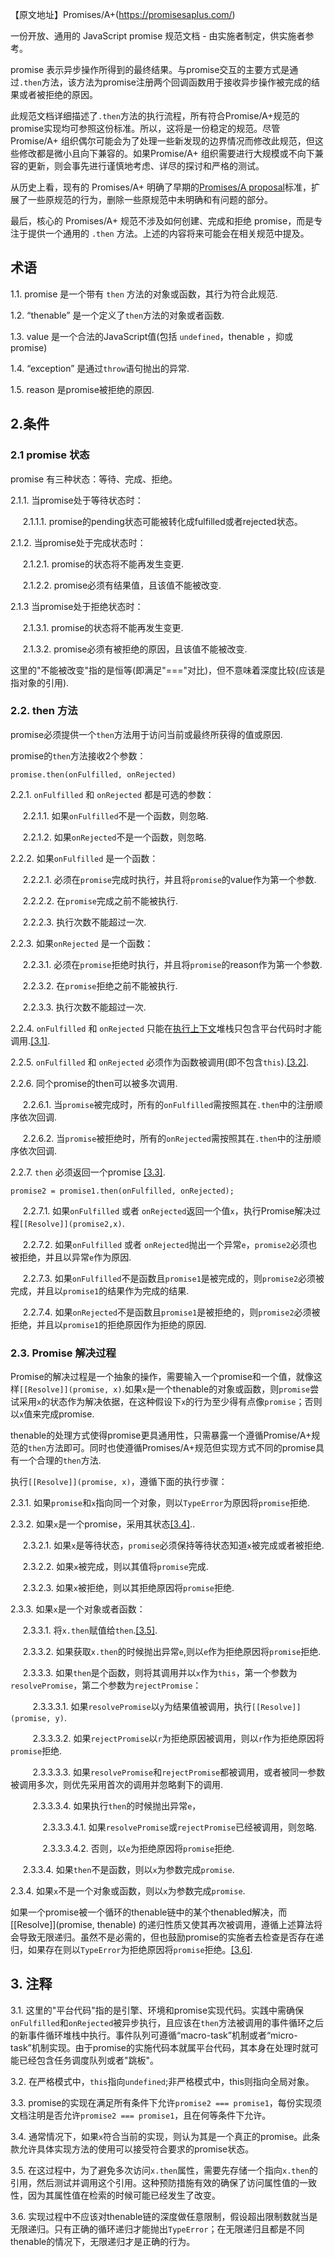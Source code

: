 【原文地址】Promises/A+(https://promisesaplus.com/)

一份开放、通用的 JavaScript promise 规范文档 - 由实施者制定，供实施者参考。

promise 表示异步操作所得到的最终结果。与promise交互的主要方式是通过`.then`方法，该方法为promise注册两个回调函数用于接收异步操作被完成的结果或者被拒绝的原因。

此规范文档详细描述了`.then`方法的执行流程，所有符合Promise/A+规范的promise实现均可参照这份标准。所以，这将是一份稳定的规范。尽管 Promise/A+ 组织偶尔可能会为了处理一些新发现的边界情况而修改此规范，但这些修改都是微小且向下兼容的。如果Promise/A+ 组织需要进行大规模或不向下兼容的更新，则会事先进行谨慎地考虑、详尽的探讨和严格的测试。

从历史上看，现有的 Promises/A+ 明确了早期的[Promises/A proposal](http://wiki.commonjs.org/wiki/Promises/A)标准，扩展了一些原规范的行为，删除一些原规范中未明确和有问题的部分。

最后，核心的 Promises/A+ 规范不涉及如何创建、完成和拒绝 promise，而是专注于提供一个通用的 `.then` 方法。上述的内容将来可能会在相关规范中提及。

## 术语

1.1. promise 是一个带有 `then` 方法的对象或函数，其行为符合此规范.

1.2. “thenable” 是一个定义了`then`方法的对象或者函数.

1.3. value 是一个合法的JavaScript值(包括 `undefined`，thenable ，抑或 promise)

1.4. “exception” 是通过`throw`语句抛出的异常.

1.5. reason 是promise被拒绝的原因.

## 2.条件

### 2.1 promise 状态

promise 有三种状态：等待、完成、拒绝。

2.1.1. 当promise处于等待状态时：

&nbsp;&nbsp;&nbsp;&nbsp;  2.1.1.1. promise的pending状态可能被转化成fulfilled或者rejected状态。

2.1.2. 当promise处于完成状态时：

&nbsp;&nbsp;&nbsp;&nbsp; 2.1.2.1. promise的状态将不能再发生变更.

&nbsp;&nbsp;&nbsp;&nbsp; 2.1.2.2. promise必须有结果值，且该值不能被改变.

2.1.3 当promise处于拒绝状态时：

&nbsp;&nbsp;&nbsp;&nbsp; 2.1.3.1. promise的状态将不能再发生变更.

&nbsp;&nbsp;&nbsp;&nbsp; 2.1.3.2. promise必须有被拒绝的原因，且该值不能被改变.

这里的"不能被改变"指的是恒等(即满足"==="对比)，但不意味着深度比较(应该是指对象的引用).

### 2.2. then 方法

promise必须提供一个`then`方法用于访问当前或最终所获得的值或原因.

promise的`then`方法接收2个参数：

    promise.then(onFulfilled, onRejected)
 
2.2.1. `onFulfilled` 和 `onRejected` 都是可选的参数：

&nbsp;&nbsp;&nbsp;&nbsp; 2.2.1.1. 如果`onFulfilled`不是一个函数，则忽略.

&nbsp;&nbsp;&nbsp;&nbsp; 2.2.1.2. 如果`onRejected`不是一个函数，则忽略.

2.2.2. 如果`onFulfilled` 是一个函数：

&nbsp;&nbsp;&nbsp;&nbsp; 2.2.2.1. 必须在`promise`完成时执行，并且将`promise`的value作为第一个参数.

&nbsp;&nbsp;&nbsp;&nbsp; 2.2.2.2. 在`promise`完成之前不能被执行.

&nbsp;&nbsp;&nbsp;&nbsp; 2.2.2.3. 执行次数不能超过一次.

2.2.3. 如果`onRejected` 是一个函数：

&nbsp;&nbsp;&nbsp;&nbsp; 2.2.3.1. 必须在`promise`拒绝时执行，并且将`promise`的reason作为第一个参数.

&nbsp;&nbsp;&nbsp;&nbsp; 2.2.3.2. 在`promise`拒绝之前不能被执行.

&nbsp;&nbsp;&nbsp;&nbsp; 2.2.3.3. 执行次数不能超过一次.

2.2.4. `onFulfilled` 和 `onRejected` 只能在[执行上下文](https://es5.github.io/#x10.3)堆栈只包含平台代码时才能调用.[[3.1]](#3.1).

2.2.5. `onFulfilled` 和 `onRejected` 必须作为函数被调用(即不包含`this`).[[3.2]](#3.2).

2.2.6. 同个promise的then可以被多次调用.

&nbsp;&nbsp;&nbsp;&nbsp; 2.2.6.1. 当`promise`被完成时，所有的`onFulfilled`需按照其在`.then`中的注册顺序依次回调.

&nbsp;&nbsp;&nbsp;&nbsp; 2.2.6.2. 当`promise`被拒绝时，所有的`onRejected`需按照其在`.then`中的注册顺序依次回调.

2.2.7. `then` 必须返回一个promise [[3.3]](#3.3).

    promise2 = promise1.then(onFulfilled, onRejected);
    
&nbsp;&nbsp;&nbsp;&nbsp; 2.2.7.1. 如果`onFulfilled` 或者 `onRejected`返回一个值`x`，执行Promise解决过程`[[Resolve]](promise2,x)`.

&nbsp;&nbsp;&nbsp;&nbsp; 2.2.7.2. 如果`onFulfilled` 或者 `onRejected`抛出一个异常`e`，`promise2`必须也被拒绝，并且以异常`e`作为原因.

&nbsp;&nbsp;&nbsp;&nbsp; 2.2.7.3. 如果`onFulfilled`不是函数且`promise1`是被完成的，则`promise2`必须被完成，并且以`promise1`的结果作为完成的结果.

&nbsp;&nbsp;&nbsp;&nbsp; 2.2.7.4. 如果`onRejected`不是函数且`promise1`是被拒绝的，则`promise2`必须被拒绝，并且以`promise1`的拒绝原因作为拒绝的原因.

### 2.3. Promise 解决过程

Promise的解决过程是一个抽象的操作，需要输入一个promise和一个值，就像这样`[[Resolve]](promise, x)`.如果`x`是一个thenable的对象或函数，则`promise`尝试采用`x`的状态作为解决依据，在这种假设下`x`的行为至少得有点像`promise`；否则以`x`值来完成promise.

thenable的处理方式使得promise更具通用性，只需暴露一个遵循Promise/A+规范的`then`方法即可。同时也使遵循Promises/A+规范但实现方式不同的promise具有一个合理的`then`方法.

执行`[[Resolve]](promise, x)`，遵循下面的执行步骤：

2.3.1. 如果`promise`和`x`指向同一个对象，则以`TypeError`为原因将`promise`拒绝.

2.3.2. 如果`x`是一个promise，采用其状态[[3.4]](#3.4)..

&nbsp;&nbsp;&nbsp;&nbsp; 2.3.2.1. 如果`x`是等待状态，`promise`必须保持等待状态知道`x`被完成或者被拒绝.

&nbsp;&nbsp;&nbsp;&nbsp; 2.3.2.2. 如果`x`被完成，则以其值将`promise`完成.

&nbsp;&nbsp;&nbsp;&nbsp; 2.3.2.3. 如果`x`被拒绝，则以其拒绝原因将`promise`拒绝.

2.3.3. 如果`x`是一个对象或者函数：

&nbsp;&nbsp;&nbsp;&nbsp; 2.3.3.1. 将`x.then`赋值给`then`.[[3.5]](#3.5).

&nbsp;&nbsp;&nbsp;&nbsp; 2.3.3.2. 如果获取`x.then`的时候抛出异常`e`,则以`e`作为拒绝原因将`promise`拒绝.

&nbsp;&nbsp;&nbsp;&nbsp; 2.3.3.3. 如果`then`是个函数，则将其调用并以`x`作为`this`，第一个参数为`resolvePromise`，第二个参数为`rejectPromise`：

&nbsp;&nbsp;&nbsp;&nbsp;&nbsp;&nbsp;&nbsp;&nbsp; 2.3.3.3.1. 如果`resolvePromise`以`y`为结果值被调用，执行`[[Resolve]](promise, y)`.

&nbsp;&nbsp;&nbsp;&nbsp;&nbsp;&nbsp;&nbsp;&nbsp; 2.3.3.3.2. 如果`rejectPromise`以`r`为拒绝原因被调用，则以`r`作为拒绝原因将`promise`拒绝.

&nbsp;&nbsp;&nbsp;&nbsp;&nbsp;&nbsp;&nbsp;&nbsp; 2.3.3.3.3. 如果`resolvePromise`和`rejectPromise`都被调用，或者被同一参数被调用多次，则优先采用首次的调用并忽略剩下的调用.

&nbsp;&nbsp;&nbsp;&nbsp;&nbsp;&nbsp;&nbsp;&nbsp; 2.3.3.3.4. 如果执行`then`的时候抛出异常`e`，

&nbsp;&nbsp;&nbsp;&nbsp;&nbsp;&nbsp;&nbsp;&nbsp;&nbsp;&nbsp;&nbsp;&nbsp; 2.3.3.3.4.1. 如果`resolvePromise`或`rejectPromise`已经被调用，则忽略.

&nbsp;&nbsp;&nbsp;&nbsp;&nbsp;&nbsp;&nbsp;&nbsp;&nbsp;&nbsp;&nbsp;&nbsp; 2.3.3.3.4.2. 否则，以`e`为拒绝原因将`promise`拒绝.

&nbsp;&nbsp;&nbsp;&nbsp; 2.3.3.4. 如果`then`不是函数，则以`x`为参数完成`promise`.

2.3.4. 如果`x`不是一个对象或函数，则以`x`为参数完成`promise`.

如果一个promise被一个循环的thenable链中的某个thenabled解决，而 [[Resolve]](promise, thenable) 的递归性质又使其再次被调用，遵循上述算法将会导致无限递归。虽然不是必需的，但也鼓励promise的实施者去检查是否存在递归，如果存在则以`TypeError`为拒绝原因将`promise`拒绝。[[3.6]](#3.6).

## 3. 注释

3.1. 这里的"平台代码"指的是引擎、环境和promise实现代码。实践中需确保`onFulfilled`和`onRejected`被异步执行，且应该在`then`方法被调用的事件循环之后的新事件循环堆栈中执行。事件队列可遵循“macro-task”机制或者“micro-task”机制实现。由于promise的实施代码本就属平台代码，其本身在处理时就可能已经包含任务调度队列或者"跳板"。

3.2. 在严格模式中，`this`指向`undefined`;非严格模式中，this则指向全局对象。

3.3. promise的实现在满足所有条件下允许`promise2 === promise1`，每份实现须文档注明是否允许`promise2 === promise1`，且在何等条件下允许。

3.4. 通常情况下，如果`x`符合当前的实现，则认为其是一个真正的promise。此条款允许具体实现方法的使用可以接受符合要求的promise状态。

3.5. 在这过程中，为了避免多次访问`x.then`属性，需要先存储一个指向`x.then`的引用，然后测试并调用这个引用。这种预防措施有效的确保了访问属性值的一致性，因为其属性值在检索的时候可能已经发生了改变。

3.6. 实现过程中不应该对thenable链的深度做任意限制，假设超出限制数就当是无限递归。只有正确的循环递归才能抛出`TypeError`；在无限递归且都是不同thenable的情况下，无限递归才是正确的行为。
